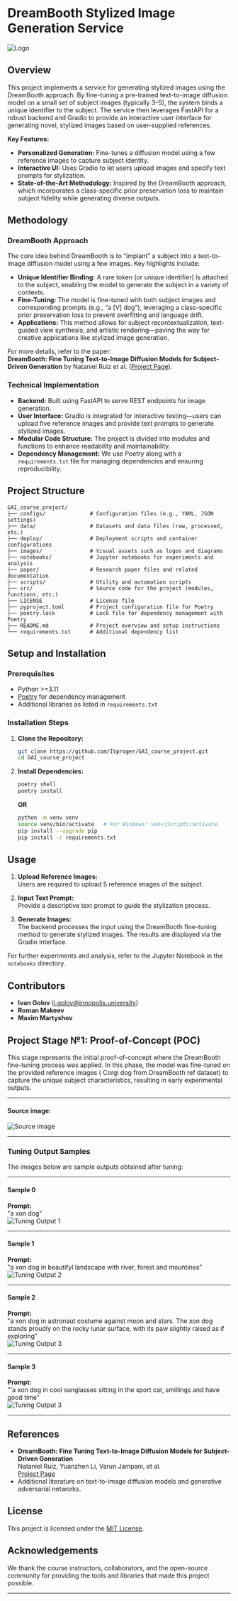 # DreamBooth Stylized Image Generation Service

![Logo](./images/logo.png)

## Overview

This project implements a service for generating stylized images using the DreamBooth approach. By fine-tuning a pre-trained text-to-image diffusion model on a small set of subject images (typically 3–5), the system binds a unique identifier to the subject. The service then leverages FastAPI for a robust backend and Gradio to provide an interactive user interface for generating novel, stylized images based on user-supplied references.

**Key Features:**
- **Personalized Generation:** Fine-tunes a diffusion model using a few reference images to capture subject identity.
- **Interactive UI:** Uses Gradio to let users upload images and specify text prompts for stylization.
- **State-of-the-Art Methodology:** Inspired by the DreamBooth approach, which incorporates a class-specific prior preservation loss to maintain subject fidelity while generating diverse outputs.

## Methodology

### DreamBooth Approach
The core idea behind DreamBooth is to “implant” a subject into a text-to-image diffusion model using a few images. Key highlights include:
- **Unique Identifier Binding:** A rare token (or unique identifier) is attached to the subject, enabling the model to generate the subject in a variety of contexts.
- **Fine-Tuning:** The model is fine-tuned with both subject images and corresponding prompts (e.g., “a [V] dog”), leveraging a class-specific prior preservation loss to prevent overfitting and language drift.
- **Applications:** This method allows for subject recontextualization, text-guided view synthesis, and artistic rendering—paving the way for creative applications like stylized image generation.

For more details, refer to the paper:  
**DreamBooth: Fine Tuning Text-to-Image Diffusion Models for Subject-Driven Generation** by Nataniel Ruiz et al. ([Project Page](https://dreambooth.github.io/)).

### Technical Implementation
- **Backend:** Built using FastAPI to serve REST endpoints for image generation.
- **User Interface:** Gradio is integrated for interactive testing—users can upload five reference images and provide text prompts to generate stylized images.
- **Modular Code Structure:** The project is divided into modules and functions to enhance readability and maintainability. 
- **Dependency Management:** We use Poetry along with a `requirements.txt` file for managing dependencies and ensuring reproducibility.

## Project Structure

```
GAI_course_project/
├── configs/              # Configuration files (e.g., YAML, JSON settings)
├── data/                 # Datasets and data files (raw, processed, etc.)
├── deploy/               # Deployment scripts and container configurations
├── images/               # Visual assets such as logos and diagrams
├── notebooks/            # Jupyter notebooks for experiments and analysis
├── paper/                # Research paper files and related documentation
├── scripts/              # Utility and automation scripts
├── src/                  # Source code for the project (modules, functions, etc.)
├── LICENSE               # License file
├── pyproject.toml        # Project configuration file for Poetry
├── poetry.lock           # Lock file for dependency management with Poetry
├── README.md             # Project overview and setup instructions
└── requirements.txt      # Additional dependency list
```

## Setup and Installation

### Prerequisites
- Python >=3.11
- [Poetry](https://python-poetry.org/) for dependency management
- Additional libraries as listed in `requirements.txt`

### Installation Steps
1. **Clone the Repository:**
   ```bash
   git clone https://github.com/IVproger/GAI_course_project.git
   cd GAI_course_project
   ```
2. **Install Dependencies:**
   ```bash
   poetry shell
   poetry install
   ```
   **OR**
   ```bash
   python -m venv venv
   source venv/bin/activate   # For Windows: venv\Scripts\activate
   pip install --upgrade pip
   pip install -r requirements.txt
   ```
   
## Usage

1. **Upload Reference Images:**  
   Users are required to upload 5 reference images of the subject.
   
2. **Input Text Prompt:**  
   Provide a descriptive text prompt to guide the stylization process.
   
3. **Generate Images:**  
   The backend processes the input using the DreamBooth fine-tuning method to generate stylized images. The results are displayed via the Gradio interface.

For further experiments and analysis, refer to the Jupyter Notebook in the `notebooks` directory.

## Contributors

- **Ivan Golov** (i.golov@innopolis.university)
- **Roman Makeev**
- **Maxim Martyshov**

## Project Stage №1: Proof-of-Concept (POC)

This stage represents the initial proof-of-concept where the DreamBooth fine-tuning process was applied. In this phase, the model was fine-tuned on the provided reference images (
Corgi dog from DreamBooth ref dataset) to capture the unique subject characteristics, resulting in early experimental outputs.

---

#### Source image:
   ![Source image](./images/00.jpg)

---

### Tuning Output Samples

The images below are sample outputs obtained after tuning:

---

#### Sample 0
 **Prompt:**  
 "a xon dog"  
 ![Tuning Output 1](./images/target_generated_image_0.png)

---

#### Sample 1
**Prompt:**  
"a xon dog in beautifyl landscape with river, forest and mountines"  
![Tuning Output 2](./images/styled_generated_image_0.png)

---

#### Sample 2
**Prompt:**  
"a xon dog in astronaut costume against moon and stars. The xon dog stands proudly on the rocky lunar surface, with its paw slightly raised as if exploring"  
![Tuning Output 3](./images/styled_generated_image_1.png)

---

#### Sample 3
**Prompt:**  
"'a xon dog in cool sunglasses sitting in the sport car, smillings and have good time"  
![Tuning Output 3](./images/styled_generated_image_2.png)

---

## References

- **DreamBooth: Fine Tuning Text-to-Image Diffusion Models for Subject-Driven Generation**  
  Nataniel Ruiz, Yuanzhen Li, Varun Jampani, et al.  
  [Project Page](https://dreambooth.github.io/)
- Additional literature on text-to-image diffusion models and generative adversarial networks.

## License

This project is licensed under the [MIT License](./LICENSE).

## Acknowledgements

We thank the course instructors, collaborators, and the open-source community for providing the tools and libraries that made this project possible.

---
